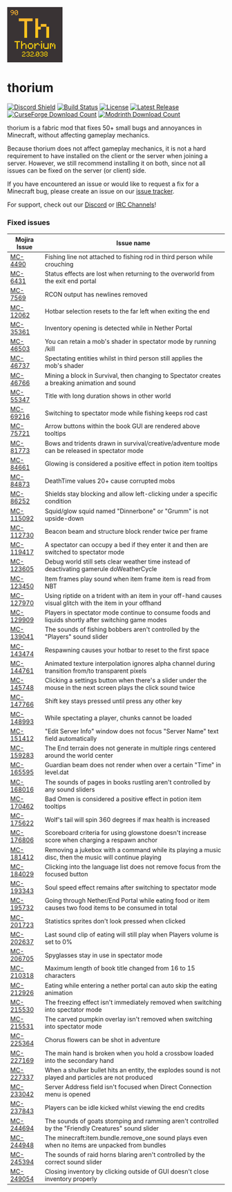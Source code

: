 <img alt="thorium Icon" src="src/main/resources/assets/thorium/icon.png" width="128">

# thorium

[![Discord Shield](https://discordapp.com/api/guilds/938463953644847205/widget.png?style=shield)](https://discord.gg/bXG8H6PVuS)
[![Build Status](https://img.shields.io/github/workflow/status/PotassiumMC/thorium/build/master)](https://github.com/PotassiumMC/thorium/actions)
[![License](https://img.shields.io/github/license/PotassiumMC/thorium)](https://github.com/PotassiumMC/thorium/blob/master/LICENSE)
[![Latest Release](https://img.shields.io/github/v/release/PotassiumMC/thorium)](https://github.com/PotassiumMC/thorium/releases)
[![CurseForge Download Count](https://cf.way2muchnoise.eu/full_thorium_downloads.svg)](https://www.curseforge.com/minecraft/mc-mods/thorium)
[![Modrinth Download Count](https://img.shields.io/modrinth/dt/ImUQFWcy?label=modrinth%20downloads)](https://modrinth.com/mod/thorium)

thorium is a fabric mod that fixes 50+ small bugs and annoyances in Minecraft, without affecting gameplay mechanics.

Because thorium does not affect gameplay mechanics, it is not a hard requirement to have installed on the client or the
server when joining a server.
However, we still recommend installing it on both, since not all issues can be fixed on the server (or client) side.

If you have encountered an issue or would like to request a fix for a Minecraft bug, please create an issue on
our [issue tracker](https://github.com/PotassiumMC/thorium/issues/new/choose).

For support, check out our [Discord](https://discord.gg/bXG8H6PVuS)
or [IRC Channels](https://webchat.esper.net/?channels=potassium)!

### Fixed issues

| Mojira Issue                                          | Issue name                                                                                                      |
|-------------------------------------------------------|-----------------------------------------------------------------------------------------------------------------|
| [MC-4490](https://bugs.mojang.com/browse/MC-4490)     | Fishing line not attached to fishing rod in third person while crouching                                        |
| [MC-6431](https://bugs.mojang.com/browse/MC-6431)     | Status effects are lost when returning to the overworld from the exit end portal                                |
| [MC-7569](https://bugs.mojang.com/browse/MC-7569)     | RCON output has newlines removed                                                                                |
| [MC-12062](https://bugs.mojang.com/browse/MC-12062)   | Hotbar selection resets to the far left when exiting the end                                                    |
| [MC-35361](https://bugs.mojang.com/browse/MC-35361)   | Inventory opening is detected while in Nether Portal                                                            |
| [MC-46503](https://bugs.mojang.com/browse/MC-46503)   | You can retain a mob's shader in spectator mode by running /kill                                                |
| [MC-46737](https://bugs.mojang.com/browse/MC-46737)   | Spectating entities whilst in third person still applies the mob's shader                                       |
| [MC-46766](https://bugs.mojang.com/browse/MC-46766)   | Mining a block in Survival, then changing to Spectator creates a breaking animation and sound                   |
| [MC-55347](https://bugs.mojang.com/browse/MC-55347)   | Title with long duration shows in other world                                                                   |
| [MC-69216](https://bugs.mojang.com/browse/MC-69216)   | Switching to spectator mode while fishing keeps rod cast                                                        |
| [MC-75721](https://bugs.mojang.com/browse/MC-75721)   | Arrow buttons within the book GUI are rendered above tooltips                                                   |
| [MC-81773](https://bugs.mojang.com/browse/MC-81773)   | Bows and tridents drawn in survival/creative/adventure mode can be released in spectator mode                   |
| [MC-84661](https://bugs.mojang.com/browse/MC-84661)   | Glowing is considered a positive effect in potion item tooltips                                                 |
| [MC-84873](https://bugs.mojang.com/browse/MC-84873)   | DeathTime values 20+ cause corrupted mobs                                                                       |
| [MC-86252](https://bugs.mojang.com/browse/MC-86252)   | Shields stay blocking and allow left-clicking under a specific condition                                        |
| [MC-115092](https://bugs.mojang.com/browse/MC-115092) | Squid/glow squid named "Dinnerbone" or "Grumm" is not upside-down                                               |
| [MC-112730](https://bugs.mojang.com/browse/MC-112730) | Beacon beam and structure block render twice per frame                                                          |
| [MC-119417](https://bugs.mojang.com/browse/MC-119417) | A spectator can occupy a bed if they enter it and then are switched to spectator mode                           |
| [MC-123605](https://bugs.mojang.com/browse/MC-123605) | Debug world still sets clear weather time instead of deactivating gamerule doWeatherCycle                       |
| [MC-123450](https://bugs.mojang.com/browse/MC-123450) | Item frames play sound when item frame item is read from NBT                                                    |
| [MC-127970](https://bugs.mojang.com/browse/MC-127970) | Using riptide on a trident with an item in your off-hand causes visual glitch with the item in your offhand     |
| [MC-129909](https://bugs.mojang.com/browse/MC-129909) | Players in spectator mode continue to consume foods and liquids shortly after switching game modes              |
| [MC-139041](https://bugs.mojang.com/browse/MC-139041) | The sounds of fishing bobbers aren't controlled by the "Players" sound slider                                   |
| [MC-143474](https://bugs.mojang.com/browse/MC-143474) | Respawning causes your hotbar to reset to the first space                                                       |
| [MC-144761](https://bugs.mojang.com/browse/MC-144761) | Animated texture interpolation ignores alpha channel during transition from/to transparent pixels               |
| [MC-145748](https://bugs.mojang.com/browse/MC-145748) | Clicking a settings button when there's a slider under the mouse in the next screen plays the click sound twice |
| [MC-147766](https://bugs.mojang.com/browse/MC-147766) | Shift key stays pressed until press any other key                                                               |
| [MC-148993](https://bugs.mojang.com/browse/MC-148993) | While spectating a player, chunks cannot be loaded                                                              |
| [MC-151412](https://bugs.mojang.com/browse/MC-151412) | "Edit Server Info" window does not focus "Server Name" text field automatically                                 |
| [MC-159283](https://bugs.mojang.com/browse/MC-159283) | The End terrain does not generate in multiple rings centered around the world center                            |
| [MC-165595](https://bugs.mojang.com/browse/MC-165595) | Guardian beam does not render when over a certain "Time" in level.dat                                           |
| [MC-168016](https://bugs.mojang.com/browse/MC-168016) | The sounds of pages in books rustling aren't controlled by any sound sliders                                    |
| [MC-170462](https://bugs.mojang.com/browse/MC-170462) | Bad Omen is considered a positive effect in potion item tooltips                                                |
| [MC-175622](https://bugs.mojang.com/browse/MC-175622) | Wolf's tail will spin 360 degrees if max health is increased                                                    |
| [MC-176806](https://bugs.mojang.com/browse/MC-176806) | Scoreboard criteria for using glowstone doesn't increase score when charging a respawn anchor                   |
| [MC-181412](https://bugs.mojang.com/browse/MC-181412) | Removing a jukebox with a command while its playing a music disc, then the music will continue playing          |
| [MC-184029](https://bugs.mojang.com/browse/MC-184029) | Clicking into the language list does not remove focus from the focused button                                   |
| [MC-193343](https://bugs.mojang.com/browse/MC-193343) | Soul speed effect remains after switching to spectator mode                                                     |
| [MC-195732](https://bugs.mojang.com/browse/MC-195732) | Going through Nether/End Portal while eating food or item causes two food items to be consumed in total         |
| [MC-201723](https://bugs.mojang.com/browse/MC-201723) | Statistics sprites don't look pressed when clicked                                                              |
| [MC-202637](https://bugs.mojang.com/browse/MC-202637) | Last sound clip of eating will still play when Players volume is set to 0%                                      |
| [MC-206705](https://bugs.mojang.com/browse/MC-206705) | Spyglasses stay in use in spectator mode                                                                        |
| [MC-210318](https://bugs.mojang.com/browse/MC-210318) | Maximum length of book title changed from 16 to 15 characters                                                   |
| [MC-212926](https://bugs.mojang.com/browse/MC-212926) | Eating while entering a nether portal can auto skip the eating animation                                        |
| [MC-215530](https://bugs.mojang.com/browse/MC-215530) | The freezing effect isn't immediately removed when switching into spectator mode                                |
| [MC-215531](https://bugs.mojang.com/browse/MC-215531) | The carved pumpkin overlay isn't removed when switching into spectator mode                                     |
| [MC-225364](https://bugs.mojang.com/browse/MC-225364) | Chorus flowers can be shot in adventure                                                                         |
| [MC-227169](https://bugs.mojang.com/browse/MC-227169) | The main hand is broken when you hold a crossbow loaded into the secondary hand                                 |
| [MC-227337](https://bugs.mojang.com/browse/MC-227337) | When a shulker bullet hits an entity, the explodes sound is not played and particles are not produced           |
| [MC-233042](https://bugs.mojang.com/browse/MC-233042) | Server Address field isn't focused when Direct Connection menu is opened                                        |
| [MC-237843](https://bugs.mojang.com/browse/MC-237843) | Players can be idle kicked whilst viewing the end credits                                                       |
| [MC-244694](https://bugs.mojang.com/browse/MC-244694) | The sounds of goats stomping and ramming aren't controlled by the "Friendly Creatures" sound slider             |
| [MC-244948](https://bugs.mojang.com/browse/MC-244948) | The minecraft:item.bundle.remove_one sound plays even when no items are unpacked from bundles                   |
| [MC-245394](https://bugs.mojang.com/browse/MC-245394) | The sounds of raid horns blaring aren't controlled by the correct sound slider                                  |
| [MC-249054](https://bugs.mojang.com/browse/MC-249054) | Closing inventory by clicking outside of GUI doesn't close inventory properly                                   |
